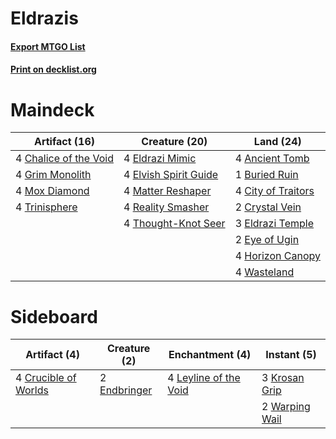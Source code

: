 # Eldrazis

#### [Export MTGO List](../collection/Eldrazis/Eldrazis.txt)
#### [Print on decklist.org](http://decklist.org/?deckmain=4%09Ancient%20Tomb%0A1%09Buried%20Ruin%0A4%09Chalice%20of%20the%20Void%0A4%09City%20of%20Traitors%0A2%09Crystal%20Vein%0A4%09Eldrazi%20Mimic%0A3%09Eldrazi%20Temple%0A4%09Elvish%20Spirit%20Guide%0A2%09Eye%20of%20Ugin%0A4%09Grim%20Monolith%0A4%09Horizon%20Canopy%0A4%09Matter%20Reshaper%0A4%09Mox%20Diamond%0A4%09Reality%20Smasher%0A4%09Thought-Knot%20Seer%0A4%09Trinisphere%0A4%09Wasteland&deckside=4%09Crucible%20of%20Worlds%0A2%09Endbringer%0A3%09Krosan%20Grip%0A4%09Leyline%20of%20the%20Void%0A2%09Warping%20Wail)
# Maindeck

|                                         Artifact (16)                                          |                                         Creature (20)                                          |                                          Land (24)                                          |
|------------------------------------------------------------------------------------------------|------------------------------------------------------------------------------------------------|---------------------------------------------------------------------------------------------|
|4 [Chalice of the Void](http://gatherer.wizards.com/Pages/Card/Details.aspx?multiverseid=370411)|4 [Eldrazi Mimic](http://gatherer.wizards.com/Pages/Card/Details.aspx?multiverseid=407512)      |4 [Ancient Tomb](http://gatherer.wizards.com/Pages/Card/Details.aspx?multiverseid=382842)    |
|4 [Grim Monolith](http://gatherer.wizards.com/Pages/Card/Details.aspx?multiverseid=12626)       |4 [Elvish Spirit Guide](http://gatherer.wizards.com/Pages/Card/Details.aspx?multiverseid=184542)|1 [Buried Ruin](http://gatherer.wizards.com/Pages/Card/Details.aspx?multiverseid=446977)     |
|4 [Mox Diamond](http://gatherer.wizards.com/Pages/Card/Details.aspx?multiverseid=212634)        |4 [Matter Reshaper](http://gatherer.wizards.com/Pages/Card/Details.aspx?multiverseid=407516)    |4 [City of Traitors](http://gatherer.wizards.com/Pages/Card/Details.aspx?multiverseid=397543)|
|4 [Trinisphere](http://gatherer.wizards.com/Pages/Card/Details.aspx?multiverseid=425823)        |4 [Reality Smasher](http://gatherer.wizards.com/Pages/Card/Details.aspx?multiverseid=407517)    |2 [Crystal Vein](http://gatherer.wizards.com/Pages/Card/Details.aspx?multiverseid=270466)    |
|                                                                                                |4 [Thought-Knot Seer](http://gatherer.wizards.com/Pages/Card/Details.aspx?multiverseid=407519)  |3 [Eldrazi Temple](http://gatherer.wizards.com/Pages/Card/Details.aspx?multiverseid=397690)  |
|                                                                                                |                                                                                                |2 [Eye of Ugin](http://gatherer.wizards.com/Pages/Card/Details.aspx?multiverseid=397726)     |
|                                                                                                |                                                                                                |4 [Horizon Canopy](http://gatherer.wizards.com/Pages/Card/Details.aspx?multiverseid=438806)  |
|                                                                                                |                                                                                                |4 [Wasteland](http://gatherer.wizards.com/Pages/Card/Details.aspx?multiverseid=413790)       |


# Sideboard

|                                         Artifact (4)                                          |                                     Creature (2)                                      |                                        Enchantment (4)                                         |                                       Instant (5)                                       |
|-----------------------------------------------------------------------------------------------|---------------------------------------------------------------------------------------|------------------------------------------------------------------------------------------------|-----------------------------------------------------------------------------------------|
|4 [Crucible of Worlds](http://gatherer.wizards.com/Pages/Card/Details.aspx?multiverseid=420598)|2 [Endbringer](http://gatherer.wizards.com/Pages/Card/Details.aspx?multiverseid=407513)|4 [Leyline of the Void](http://gatherer.wizards.com/Pages/Card/Details.aspx?multiverseid=205013)|3 [Krosan Grip](http://gatherer.wizards.com/Pages/Card/Details.aspx?multiverseid=370557) |
|                                                                                               |                                                                                       |                                                                                                |2 [Warping Wail](http://gatherer.wizards.com/Pages/Card/Details.aspx?multiverseid=407522)|


